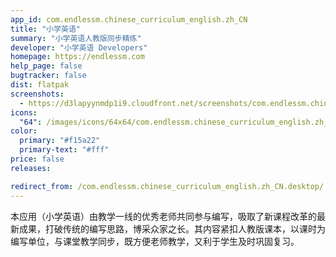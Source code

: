 ```yaml
---
app_id: com.endlessm.chinese_curriculum_english.zh_CN
title: "小学英语"
summary: "小学英语人教版同步精练"
developer: "小学英语 Developers"
homepage: https://endlessm.com
help_page: false
bugtracker: false
dist: flatpak
screenshots:
  - https://d3lapyynmdp1i9.cloudfront.net/screenshots/com.endlessm.chinese_curriculum_english.zh_CN/C/com.endlessm.chinese_curriculum_english.zh_cn-screenshot1.jpg
icons:
  "64": /images/icons/64x64/com.endlessm.chinese_curriculum_english.zh_CN.png
color:
  primary: "#f15a22"
  primary-text: "#fff"
price: false
releases:

redirect_from: /com.endlessm.chinese_curriculum_english.zh_CN.desktop/
---
```


<p>本应用（小学英语）由教学一线的优秀老师共同参与编写，吸取了新课程改革的最新成果，打破传统的编写思路，博采众家之长。其内容紧扣人教版课本，以课时为编写单位，与课堂教学同步，既方便老师教学，又利于学生及时巩固复习。</p>